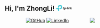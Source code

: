 <h2> Hi, I'm ZhongLi! <img src="imgs/tplink.svg" width="50"></h2>
<img align='right' src="https://media.giphy.com/media/ieyl9zmCjO4b4t6qoY/giphy.gif" width="230">

<p align="center">
	<a href="https://github.com/lelelemonade"><img src="https://img.shields.io/github/followers/lelelemonade.svg?label=GitHub&style=social" alt="GitHub"></a>
	<a href="https://www.linkedin.com/in/shen-zhongli/"><img src="https://img.shields.io/badge/LinkedIn--_.svg?style=social&logo=linkedin" alt="LinkedIn"></a>
</p>

<!--
**lelelemonade/lelelemonade** is a ✨ _special_ ✨ repository because its `README.md` (this file) appears on your GitHub profile.

Here are some ideas to get you started:

- 🔭 I’m currently working on ...
- 🌱 I’m currently learning ...
- 👯 I’m looking to collaborate on ...
- 🤔 I’m looking for help with ...
- 💬 Ask me about ...
- 📫 How to reach me: ...
- 😄 Pronouns: ...
- ⚡ Fun fact: ...
-->

